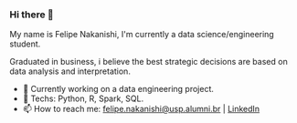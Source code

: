 ### Hi there 👋

My name is Felipe Nakanishi, I'm currently a data science/engineering student.

Graduated in business, i believe the best strategic decisions are based on data analysis and interpretation.

- 🔭 Currently working on a data engineering project.
- 👯 Techs: Python, R, Spark, SQL.
- 📫 How to reach me: felipe.nakanishi@usp.alumni.br | [LinkedIn](https://www.linkedin.com/in/felipe-nakanishi-56654911a/) 

<!--
<!--
**felipe-nakanishi/felipe-nakanishi** is a ✨ _special_ ✨ repository because its `README.md` (this file) appears on your GitHub profile.

Here are some ideas to get you started:

- 🔭 I’m currently working on ...
- 🌱 I’m currently learning ...
- 👯 I’m looking to collaborate on ...
- 🤔 I’m looking for help with ...
- 💬 Ask me about ...
- 📫 How to reach me: ...
- 😄 Pronouns: ...
- ⚡ Fun fact: ...
-->
